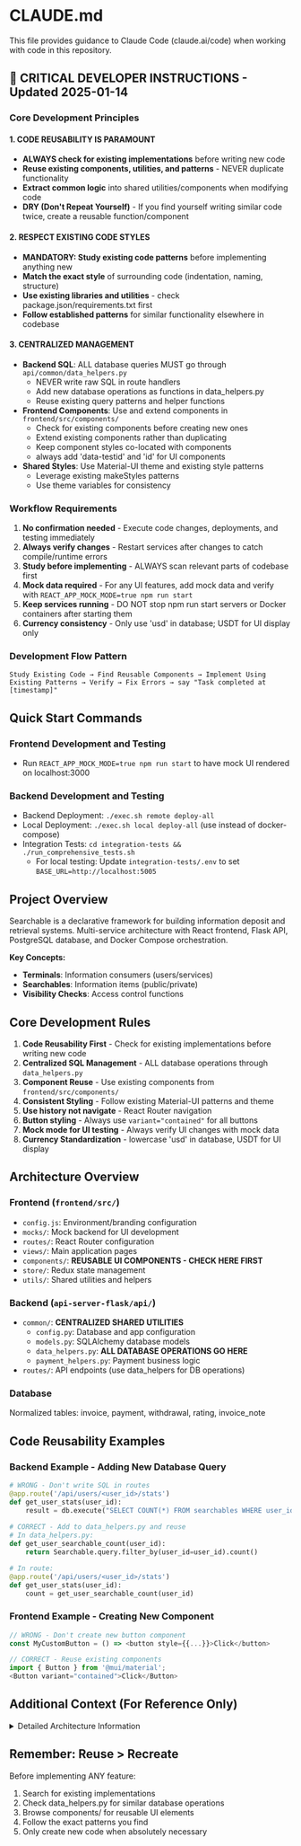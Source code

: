 # CLAUDE.md

This file provides guidance to Claude Code (claude.ai/code) when working with code in this repository.

## 🚨 CRITICAL DEVELOPER INSTRUCTIONS - Updated 2025-01-14

### Core Development Principles

#### 1. **CODE REUSABILITY IS PARAMOUNT**
- **ALWAYS check for existing implementations** before writing new code
- **Reuse existing components, utilities, and patterns** - NEVER duplicate functionality
- **Extract common logic** into shared utilities/components when modifying code
- **DRY (Don't Repeat Yourself)** - If you find yourself writing similar code twice, create a reusable function/component

#### 2. **RESPECT EXISTING CODE STYLES**
- **MANDATORY: Study existing code patterns** before implementing anything new
- **Match the exact style** of surrounding code (indentation, naming, structure)
- **Use existing libraries and utilities** - check package.json/requirements.txt first
- **Follow established patterns** for similar functionality elsewhere in codebase

#### 3. **CENTRALIZED MANAGEMENT**
- **Backend SQL**: ALL database queries MUST go through `api/common/data_helpers.py`
  - NEVER write raw SQL in route handlers
  - Add new database operations as functions in data_helpers.py
  - Reuse existing query patterns and helper functions
- **Frontend Components**: Use and extend components in `frontend/src/components/`
  - Check for existing components before creating new ones
  - Extend existing components rather than duplicating
  - Keep component styles co-located with components
  - always add 'data-testid' and 'id' for UI components
- **Shared Styles**: Use Material-UI theme and existing style patterns
  - Leverage existing makeStyles patterns
  - Use theme variables for consistency

### Workflow Requirements
1. **No confirmation needed** - Execute code changes, deployments, and testing immediately
2. **Always verify changes** - Restart services after changes to catch compile/runtime errors
3. **Study before implementing** - ALWAYS scan relevant parts of codebase first
4. **Mock data required** - For any UI features, add mock data and verify with `REACT_APP_MOCK_MODE=true npm run start`
5. **Keep services running** - DO NOT stop npm run start servers or Docker containers after starting them
6. **Currency consistency** - Only use 'usd' in database; USDT for UI display only

### Development Flow Pattern
```
Study Existing Code → Find Reusable Components → Implement Using Existing Patterns → Verify → Fix Errors → say "Task completed at [timestamp]"
```

## Quick Start Commands

### Frontend Development and Testing
- Run `REACT_APP_MOCK_MODE=true npm run start` to have mock UI rendered on localhost:3000

### Backend Development and Testing
- Backend Deployment: `./exec.sh remote deploy-all` 
- Local Deployment: `./exec.sh local deploy-all` (use instead of docker-compose)
- Integration Tests: `cd integration-tests && ./run_comprehensive_tests.sh`
  - For local testing: Update `integration-tests/.env` to set `BASE_URL=http://localhost:5005`

## Project Overview

Searchable is a declarative framework for building information deposit and retrieval systems. Multi-service architecture with React frontend, Flask API, PostgreSQL database, and Docker Compose orchestration.

**Key Concepts:**
- **Terminals**: Information consumers (users/services) 
- **Searchables**: Information items (public/private)
- **Visibility Checks**: Access control functions

## Core Development Rules

1. **Code Reusability First** - Check for existing implementations before writing new code
2. **Centralized SQL Management** - ALL database operations through `data_helpers.py`
3. **Component Reuse** - Use existing components from `frontend/src/components/`
4. **Consistent Styling** - Follow existing Material-UI patterns and theme
5. **Use history not navigate** - React Router navigation
6. **Button styling** - Always use `variant="contained"` for all buttons
7. **Mock mode for UI testing** - Always verify UI changes with mock data
8. **Currency Standardization** - lowercase 'usd' in database, USDT for UI display

## Architecture Overview

### Frontend (`frontend/src/`)
- `config.js`: Environment/branding configuration
- `mocks/`: Mock backend for UI development
- `routes/`: React Router configuration  
- `views/`: Main application pages
- `components/`: **REUSABLE UI COMPONENTS - CHECK HERE FIRST**
- `store/`: Redux state management
- `utils/`: Shared utilities and helpers

### Backend (`api-server-flask/api/`)
- `common/`: **CENTRALIZED SHARED UTILITIES**
  - `config.py`: Database and app configuration
  - `models.py`: SQLAlchemy database models
  - `data_helpers.py`: **ALL DATABASE OPERATIONS GO HERE**
  - `payment_helpers.py`: Payment business logic
- `routes/`: API endpoints (use data_helpers for DB operations)

### Database
Normalized tables: invoice, payment, withdrawal, rating, invoice_note

## Code Reusability Examples

### Backend Example - Adding New Database Query
```python
# WRONG - Don't write SQL in routes
@app.route('/api/users/<user_id>/stats')
def get_user_stats(user_id):
    result = db.execute("SELECT COUNT(*) FROM searchables WHERE user_id = ?", user_id)
    
# CORRECT - Add to data_helpers.py and reuse
# In data_helpers.py:
def get_user_searchable_count(user_id):
    return Searchable.query.filter_by(user_id=user_id).count()

# In route:
@app.route('/api/users/<user_id>/stats')
def get_user_stats(user_id):
    count = get_user_searchable_count(user_id)
```

### Frontend Example - Creating New Component
```javascript
// WRONG - Don't create new button component
const MyCustomButton = () => <button style={{...}}>Click</button>

// CORRECT - Reuse existing components
import { Button } from '@mui/material';
<Button variant="contained">Click</Button>
```

## Additional Context (For Reference Only)

<details>
<summary>Detailed Architecture Information</summary>

### Multi-service architecture with Docker Compose:
- **Frontend**: React/Material-UI app with authentication and payment flows
- **Flask API**: Python backend with JWT auth, payment processing, and database operations  
- **File Server**: Separate service for file storage/retrieval
- **PostgreSQL**: Primary database with proper normalized tables
- **NGINX**: Reverse proxy and static file serving
- **Background Service**: Background task processing
- **USDT API**: Ethereum-based USDT transactions

### Frontend Structure Details (`frontend/src/`)
- **`config.js`**: Environment-specific configuration and branding
- **`mocks/`**: Mock backend system for UI development without backend
- **`routes/`**: React Router configuration for different user types
- **`views/`**: Main application pages (searchables, payments, profile)
- **`components/`**: Reusable UI components
- **`store/`**: Redux state management
- **`utils/`**: Authentication guards and utilities

### Backend Structure Details (`api-server-flask/api/`)
- **`common/`**: Shared utilities and configuration
  - `config.py`: Database and app configuration
  - `models.py`: SQLAlchemy database models
  - `data_helpers.py`: Database CRUD operations
  - `payment_helpers.py`: Payment business logic
- **`routes/`**: API endpoints organized by domain
  - `auth.py`: Authentication and user management
  - `payment.py`: Invoice creation and payment processing
  - `searchable.py`: Core searchable CRUD operations
  - `files.py`: File upload/download operations
  - `withdrawals.py`: USDT and Lightning withdrawals

</details>

## Remember: Reuse > Recreate

Before implementing ANY feature:
1. Search for existing implementations
2. Check data_helpers.py for similar database operations  
3. Browse components/ for reusable UI elements
4. Follow the exact patterns you find
5. Only create new code when absolutely necessary